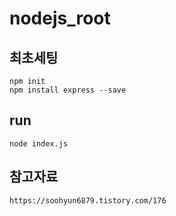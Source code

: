 # nodejs_root

## 최초세팅
    npm init
    npm install express --save

## run
    node index.js

## 참고자료
    https://soohyun6879.tistory.com/176
